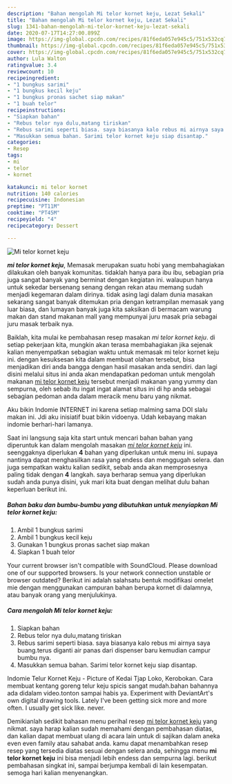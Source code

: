 ```yaml
---
description: "Bahan mengolah Mi telor kornet keju, Lezat Sekali"
title: "Bahan mengolah Mi telor kornet keju, Lezat Sekali"
slug: 1341-bahan-mengolah-mi-telor-kornet-keju-lezat-sekali
date: 2020-07-17T14:27:00.899Z
image: https://img-global.cpcdn.com/recipes/81f6eda057e945c5/751x532cq70/mi-telor-kornet-keju-foto-resep-utama.jpg
thumbnail: https://img-global.cpcdn.com/recipes/81f6eda057e945c5/751x532cq70/mi-telor-kornet-keju-foto-resep-utama.jpg
cover: https://img-global.cpcdn.com/recipes/81f6eda057e945c5/751x532cq70/mi-telor-kornet-keju-foto-resep-utama.jpg
author: Lula Walton
ratingvalue: 3.4
reviewcount: 10
recipeingredient:
- "1 bungkus sarimi"
- "1 bungkus kecil keju"
- "1 bungkus pronas sachet siap makan"
- "1 buah telor"
recipeinstructions:
- "Siapkan bahan"
- "Rebus telor nya dulu,matang tiriskan"
- "Rebus sarimi seperti biasa. saya biasanya kalo rebus mi airnya saya buang.terus diganti air panas dari dispenser baru kemudian campur bumbu nya."
- "Masukkan semua bahan. Sarimi telor kornet keju siap disantap."
categories:
- Resep
tags:
- mi
- telor
- kornet

katakunci: mi telor kornet 
nutrition: 140 calories
recipecuisine: Indonesian
preptime: "PT11M"
cooktime: "PT45M"
recipeyield: "4"
recipecategory: Dessert

---
```



![Mi telor kornet keju](https://img-global.cpcdn.com/recipes/81f6eda057e945c5/751x532cq70/mi-telor-kornet-keju-foto-resep-utama.jpg)

<b><i>mi telor kornet keju</i></b>, Memasak merupakan suatu hobi yang membahagiakan dilakukan oleh banyak komunitas. tidaklah hanya para ibu ibu, sebagian pria juga sangat banyak yang berminat dengan kegiatan ini. walaupun hanya untuk sekedar bersenang senang dengan rekan atau memang sudah menjadi kegemaran dalam dirinya. tidak asing lagi dalam dunia masakan sekarang sangat banyak ditemukan pria dengan ketrampilan memasak yang luar biasa, dan lumayan banyak juga kita saksikan di bermacam warung makan dan stand makanan mall yang mempunyai juru masak pria sebagai juru masak terbaik nya.

Baiklah, kita mulai ke pembahasan resep masakan <i>mi telor kornet keju</i>. di setiap pekerjaan kita, mungkin akan terasa membahagiakan jika sejenak kalian menyempatkan sebagian waktu untuk memasak mi telor kornet keju ini. dengan kesuksesan kita dalam membuat olahan tersebut, bisa menjadikan diri anda bangga dengan hasil masakan anda sendiri. dan lagi disini melalui situs ini anda akan mendapatkan pedoman untuk mengolah makanan <u>mi telor kornet keju</u> tersebut menjadi makanan yang yummy dan sempurna, oleh sebab itu ingat ingat alamat situs ini di hp anda sebagai sebagian pedoman anda dalam meracik menu baru yang nikmat.

Aku bikin Indomie INTERNET ini karena setiap malming sama DOI slalu makan ini. Jdi aku inisiatif buat bikin vidoenya. Udah kebayang makan indomie berhari-hari lamanya.


Saat ini langsung saja kita start untuk mencari bahan bahan yang diperuntuk kan dalam mengolah masakan <u><i>mi telor kornet keju</i></u> ini. seenggaknya diperlukan <b>4</b> bahan yang diperlukan untuk menu ini. supaya nantinya dapat menghasilkan rasa yang endess dan menggugah selera. dan juga sempatkan waktu kalian sedikit, sebab anda akan memprosesnya paling tidak dengan <b>4</b> langkah. saya berharap semua yang diperlukan sudah anda punya disini, yuk mari kita buat dengan melihat dulu bahan keperluan berikut ini.

<!--inarticleads1-->

##### Bahan baku dan bumbu-bumbu yang dibutuhkan untuk menyiapkan Mi telor kornet keju:

1. Ambil 1 bungkus sarimi
1. Ambil 1 bungkus kecil keju
1. Gunakan 1 bungkus pronas sachet siap makan
1. Siapkan 1 buah telor


Your current browser isn&#39;t compatible with SoundCloud. Please download one of our supported browsers. Is your network connection unstable or browser outdated? Berikut ini adalah salahsatu bentuk modifikasi omelet mie dengan menggunakan campuran bahan berupa kornet di dalamnya, atau banyak orang yang menjulukinya. 

<!--inarticleads2-->

##### Cara mengolah Mi telor kornet keju:

1. Siapkan bahan
1. Rebus telor nya dulu,matang tiriskan
1. Rebus sarimi seperti biasa. saya biasanya kalo rebus mi airnya saya buang.terus diganti air panas dari dispenser baru kemudian campur bumbu nya.
1. Masukkan semua bahan. Sarimi telor kornet keju siap disantap.


Indomie Telur Kornet Keju - Picture of Kedai Tjap Loko, Kerobokan. Cara membuat kentang goreng telur keju spicis sangat mudah.bahan bahannya ada didalam video.tonton sampai habis ya. Experiment with DeviantArt&#39;s own digital drawing tools. Lately I&#39;ve been getting sick more and more often. I usually get sick like. never. 

Demikianlah sedikit bahasan menu perihal resep <u>mi telor kornet keju</u> yang nikmat. saya harap kalian sudah memahami dengan pembahasan diatas, dan kalian dapat membuat ulang di acara lain untuk di sajikan dalam aneka even even family atau sahabat anda. kamu dapat menambahkan resep resep yang tersedia diatas sesuai dengan selera anda, sehingga menu <b>mi telor kornet keju</b> ini bisa menjadi lebih endess dan sempurna lagi. berikut pembahasan singkat ini, sampai berjumpa kembali di lain kesempatan. semoga hari kalian menyenangkan.
